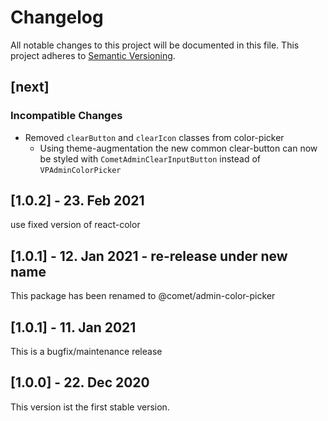 # Changelog

All notable changes to this project will be documented in this file. This project adheres to [Semantic Versioning](https://semver.org/spec/v2.0.0.html).

## [next]

### Incompatible Changes

- Removed `clearButton` and `clearIcon` classes from color-picker
    - Using theme-augmentation the new common clear-button can now be styled with `CometAdminClearInputButton` instead of `VPAdminColorPicker`

## [1.0.2] - 23. Feb 2021

use fixed version of react-color

## [1.0.1] - 12. Jan 2021 - re-release under new name

This package has been renamed to @comet/admin-color-picker

## [1.0.1] - 11. Jan 2021

This is a bugfix/maintenance release

## [1.0.0] - 22. Dec 2020

This version ist the first stable version.
